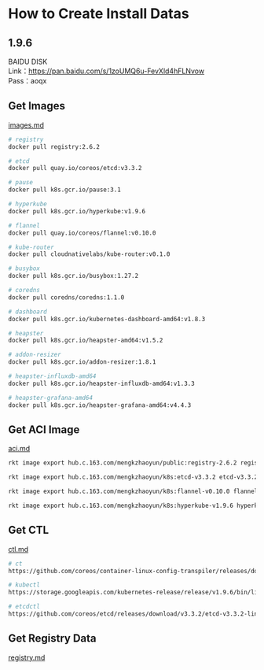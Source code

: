 # How to Create Install Datas

## 1.9.6
BAIDU DISK <br>
Link：https://pan.baidu.com/s/1zoUMQ6u-FevXld4hFLNvow <br>
Pass：aoqx

## Get Images

[images.md](./docs/installs/images_v1.9.6.md)
```bash
# registry
docker pull registry:2.6.2

# etcd
docker pull quay.io/coreos/etcd:v3.3.2

# pause
docker pull k8s.gcr.io/pause:3.1

# hyperkube
docker pull k8s.gcr.io/hyperkube:v1.9.6

# flannel
docker pull quay.io/coreos/flannel:v0.10.0

# kube-router
docker pull cloudnativelabs/kube-router:v0.1.0

# busybox
docker pull k8s.gcr.io/busybox:1.27.2

# coredns
docker pull coredns/coredns:1.1.0

# dashboard
docker pull k8s.gcr.io/kubernetes-dashboard-amd64:v1.8.3

# heapster
docker pull k8s.gcr.io/heapster-amd64:v1.5.2

# addon-resizer
docker pull k8s.gcr.io/addon-resizer:1.8.1

# heapster-influxdb-amd64
docker pull k8s.gcr.io/heapster-influxdb-amd64:v1.3.3

# heapster-grafana-amd64
docker pull k8s.gcr.io/heapster-grafana-amd64:v4.4.3
```

## Get ACI Image

[aci.md](./docs/installs/aci_v1.9.6.md)

```bash
rkt image export hub.c.163.com/mengkzhaoyun/public:registry-2.6.2 registry-2.6.2.aci

rkt image export hub.c.163.com/mengkzhaoyun/k8s:etcd-v3.3.2 etcd-v3.3.2.aci

rkt image export hub.c.163.com/mengkzhaoyun/k8s:flannel-v0.10.0 flannel-v0.10.0.aci

rkt image export hub.c.163.com/mengkzhaoyun/k8s:hyperkube-v1.9.6 hyperkube-v1.9.6.aci
```

## Get CTL

[ctl.md](./docs/installs/ctl_v1.9.6.md)

```bash
# ct
https://github.com/coreos/container-linux-config-transpiler/releases/download/v0.4.2/ct-v0.4.2-x86_64-unknown-linux-gnu

# kubectl
https://storage.googleapis.com/kubernetes-release/release/v1.9.6/bin/linux/amd64/kubectl

# etcdctl
https://github.com/coreos/etcd/releases/download/v3.3.2/etcd-v3.3.2-linux-amd64.tar.gz
```

## Get Registry Data

[registry.md](./docs/installs/registry_v1.9.6.md)